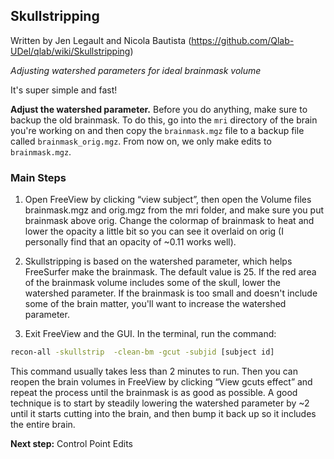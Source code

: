 ## Skullstripping
Written by Jen Legault and Nicola Bautista (https://github.com/Qlab-UDel/qlab/wiki/Skullstripping)

*Adjusting watershed parameters for ideal brainmask volume*

It's super simple and fast!

**Adjust the watershed parameter.** Before you do anything, make sure to backup the old brainmask. To do this, go into the `mri` directory of the brain you're working on and then copy the `brainmask.mgz` file to a backup file called `brainmask_orig.mgz`. From now on, we only make edits to `brainmask.mgz`. 

### Main Steps

1. Open FreeView by clicking “view subject”, then open the Volume files brainmask.mgz and orig.mgz from the mri folder, and make sure you put brainmask above orig. Change the colormap of brainmask to heat and lower the opacity a little bit so you can see it overlaid on orig (I personally find that an opacity of ~0.11 works well). 

2. Skullstripping is based on the watershed parameter, which helps FreeSurfer make the brainmask. The default value is 25. If the red area of the brainmask volume includes some of the skull, lower the watershed parameter. If the brainmask is too small and doesn't include some of the brain matter, you'll want to increase the watershed parameter. 

3. Exit FreeView and the GUI. In the terminal, run the command:
```bash
recon-all -skullstrip  -clean-bm -gcut -subjid [subject id]
```
This command usually takes less than 2 minutes to run. Then you can reopen the brain volumes in FreeView by clicking “View gcuts effect” and repeat the process until the brainmask is as good as possible. A good technique is to start by steadily lowering the watershed parameter by ~2 until it starts cutting into the brain, and then bump it back up so it includes the entire brain.

**Next step:** Control Point Edits
